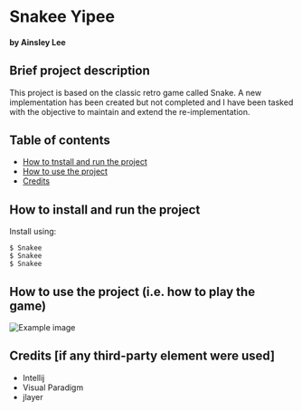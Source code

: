 # Snakee Yipee
#### by Ainsley Lee

## Brief project description
This project is based on the classic retro game called Snake. A new implementation has been created
but not completed and I have been tasked with the objective to maintain and extend the re-implementation.


## Table of contents
* [How to tnstall and run the project](#how-to-install-and-run-the-project)
* [How to use the project](#how-to-use-the-project-ie-how-to-play-the-game)
* [Credits](#credits-if-any-third-party-element-were-used)


## How to install and run the project
Install using:
```
$ Snakee
$ Snakee
$ Snakee
```

## How to use the project (i.e. how to play the game)
![Example image](./images/schema.jpg)

## Credits [if any third-party element were used]
* Intellij
* Visual Paradigm
* jlayer